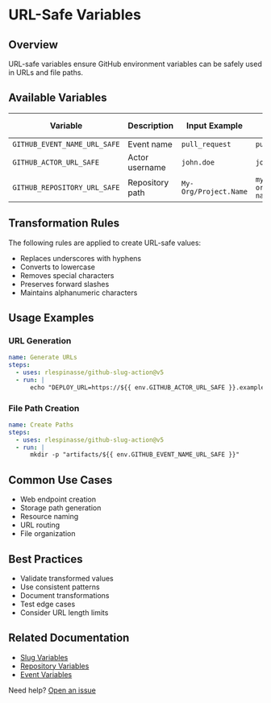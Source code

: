 # URL-Safe Variables

## Overview

URL-safe variables ensure GitHub environment variables can be safely used in URLs and file paths.

## Available Variables

| Variable                     | Description     | Input Example         | Output Example        |
| ---------------------------- | --------------- | --------------------- | --------------------- |
| `GITHUB_EVENT_NAME_URL_SAFE` | Event name      | `pull_request`        | `pull-request`        |
| `GITHUB_ACTOR_URL_SAFE`      | Actor username  | `john.doe`            | `john-doe`            |
| `GITHUB_REPOSITORY_URL_SAFE` | Repository path | `My-Org/Project.Name` | `my-org/project-name` |

## Transformation Rules

The following rules are applied to create URL-safe values:

- Replaces underscores with hyphens
- Converts to lowercase
- Removes special characters
- Preserves forward slashes
- Maintains alphanumeric characters

## Usage Examples

### URL Generation

```yaml
name: Generate URLs
steps:
  - uses: rlespinasse/github-slug-action@v5
  - run: |
      echo "DEPLOY_URL=https://${{ env.GITHUB_ACTOR_URL_SAFE }}.example.com" >> $GITHUB_ENV
```

### File Path Creation

```yaml
name: Create Paths
steps:
  - uses: rlespinasse/github-slug-action@v5
  - run: |
      mkdir -p "artifacts/${{ env.GITHUB_EVENT_NAME_URL_SAFE }}"
```

## Common Use Cases

- Web endpoint creation
- Storage path generation
- Resource naming
- URL routing
- File organization

## Best Practices

- Validate transformed values
- Use consistent patterns
- Document transformations
- Test edge cases
- Consider URL length limits

## Related Documentation

- [Slug Variables](slug-variables.md)
- [Repository Variables](repository-variables.md)
- [Event Variables](event-variables.md)

Need help? [Open an issue](https://github.com/rlespinasse/github-slug-action/issues)
